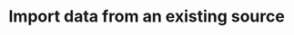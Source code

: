<properties
   pageTitle="Import data from an existing source | Microsoft PowerApps"
   description="Bring data for your apps into the Common Data Model"
   services=""
   suite="powerapps"
   documentationCenter="na"
   authors="mgblythe"
   manager="anneta"
   editor=""
   tags=""
   featuredVideoId=""
   courseDuration="5m"/>

<tags
   ms.service="powerapps"
   ms.devlang="na"
   ms.topic="get-started-article"
   ms.tgt_pltfrm="na"
   ms.workload="na"
   ms.date="10/04/2016"
   ms.author="mblythe"/>

# Import data from an existing source

